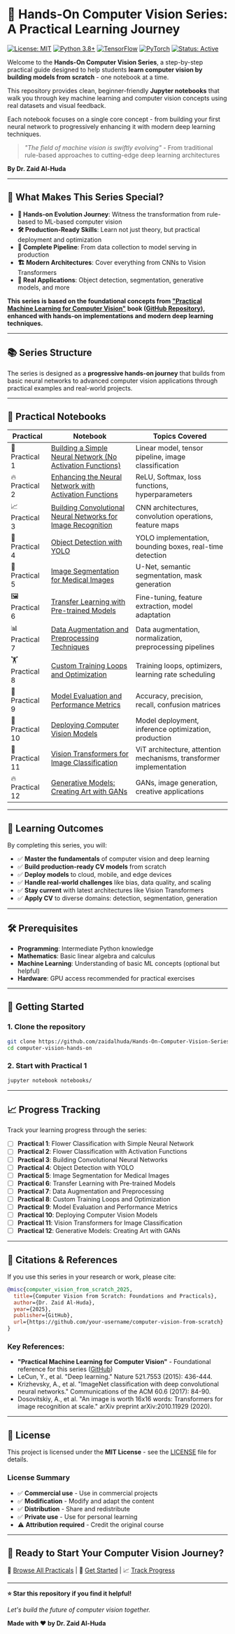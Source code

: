# 🔬 Hands-On Computer Vision Series: A Practical Learning Journey
[![License: MIT](https://img.shields.io/badge/License-MIT-yellow.svg)](https://opensource.org/licenses/MIT)
[![Python 3.8+](https://img.shields.io/badge/python-3.8+-blue.svg)](https://www.python.org/downloads/)
[![TensorFlow](https://img.shields.io/badge/TensorFlow-Latest-orange.svg)](https://tensorflow.org/)
[![PyTorch](https://img.shields.io/badge/PyTorch-Latest-red.svg)](https://pytorch.org/)
[![Status: Active](https://img.shields.io/badge/Status-Active-green.svg)]()

Welcome to the **Hands-On Computer Vision Series**, a step-by-step practical guide designed to help students **learn computer vision by building models from scratch** - one notebook at a time.

This repository provides clean, beginner-friendly **Jupyter notebooks** that walk you through key machine learning and computer vision concepts using real datasets and visual feedback.

Each notebook focuses on a single core concept - from building your first neural network to progressively enhancing it with modern deep learning techniques.

> *"The field of machine vision is swiftly evolving"* - From traditional rule-based approaches to cutting-edge deep learning architectures

**By Dr. Zaid Al-Huda**

---

## 🎯 What Makes This Series Special?

- **🚀 Hands-on Evolution Journey**: Witness the transformation from rule-based to ML-based computer vision
- **🛠️ Production-Ready Skills**: Learn not just theory, but practical deployment and optimization
- **🔄 Complete Pipeline**: From data collection to model serving in production
- **🏗️ Modern Architectures**: Cover everything from CNNs to Vision Transformers
- **🎨 Real Applications**: Object detection, segmentation, generative models, and more

**This series is based on the foundational concepts from ["Practical Machine Learning for Computer Vision"](https://www.amazon.com/Practical-Machine-Learning-Computer-Vision/dp/1098102363) book ([GitHub Repository](https://github.com/GoogleCloudPlatform/practical-ml-vision-book)), enhanced with hands-on implementations and modern deep learning techniques.**

---

## 📚 Series Structure

The series is designed as a **progressive hands-on journey** that builds from basic neural networks to advanced computer vision applications through practical examples and real-world projects.

---

## 🧪 Practical Notebooks

| Practical | Notebook | Topics Covered |
|-----------|----------|----------------|
| 🧪 Practical 1 | [Building a Simple Neural Network (No Activation Functions)](./notebooks/Practical%201%20-%20Flower%20Classification%20with%20a%20Simple%20Neural%20Network%20(No%20Activation%20Functions).ipynb) | Linear model, tensor pipeline, image classification |
| 🔥 Practical 2 | [Enhancing the Neural Network with Activation Functions](./notebooks/Practical%202%20-%20Flower%20Classification%20with%20Activation%20Functions.ipynb) | ReLU, Softmax, loss functions, hyperparameters |
| 📈 Practical 3 | [Building Convolutional Neural Networks for Image Recognition](./notebooks/Practical%203%20-%20Building%20Convolutional%20Neural%20Networks%20for%20Image%20Recognition.ipynb) | CNN architectures, convolution operations, feature maps |
| 🎯 Practical 4 | [Object Detection with YOLO](./notebooks/Practical%204%20-%20Object%20Detection%20with%20YOLO.ipynb) | YOLO implementation, bounding boxes, real-time detection |
| 🎨 Practical 5 | [Image Segmentation for Medical Images](./notebooks/Practical%205%20-%20Image%20Segmentation%20for%20Medical%20Images.ipynb) | U-Net, semantic segmentation, mask generation |
| 🖼️ Practical 6 | [Transfer Learning with Pre-trained Models](./notebooks/Practical%206%20-%20Transfer%20Learning%20with%20Pre-trained%20Models.ipynb) | Fine-tuning, feature extraction, model adaptation |
| 📊 Practical 7 | [Data Augmentation and Preprocessing Techniques](./notebooks/Practical%207%20-%20Data%20Augmentation%20and%20Preprocessing%20Techniques.ipynb) | Data augmentation, normalization, preprocessing pipelines |
| 🏋️ Practical 8 | [Custom Training Loops and Optimization](./notebooks/Practical%208%20-%20Custom%20Training%20Loops%20and%20Optimization.ipynb) | Training loops, optimizers, learning rate scheduling |
| 🎯 Practical 9 | [Model Evaluation and Performance Metrics](./notebooks/Practical%209%20-%20Model%20Evaluation%20and%20Performance%20Metrics.ipynb) | Accuracy, precision, recall, confusion matrices |
| 🚀 Practical 10 | [Deploying Computer Vision Models](./notebooks/Practical%2010%20-%20Deploying%20Computer%20Vision%20Models.ipynb) | Model deployment, inference optimization, production |
| 🎨 Practical 11 | [Vision Transformers for Image Classification](./notebooks/Practical%2011%20-%20Vision%20Transformers%20for%20Image%20Classification.ipynb) | ViT architecture, attention mechanisms, transformer implementation |
| 🔥 Practical 12 | [Generative Models: Creating Art with GANs](./notebooks/Practical%2012%20-%20Generative%20Models%20Creating%20Art%20with%20GANs.ipynb) | GANs, image generation, creative applications |

---

## 🎯 Learning Outcomes

By completing this series, you will:

- ✅ **Master the fundamentals** of computer vision and deep learning
- ✅ **Build production-ready CV models** from scratch
- ✅ **Deploy models** to cloud, mobile, and edge devices
- ✅ **Handle real-world challenges** like bias, data quality, and scaling
- ✅ **Stay current** with latest architectures like Vision Transformers
- ✅ **Apply CV** to diverse domains: detection, segmentation, generation

---

## 🛠️ Prerequisites

- **Programming**: Intermediate Python knowledge
- **Mathematics**: Basic linear algebra and calculus
- **Machine Learning**: Understanding of basic ML concepts (optional but helpful)
- **Hardware**: GPU access recommended for practical exercises

---

## 🚀 Getting Started

### 1. Clone the repository
```bash
git clone https://github.com/zaidalhuda/Hands-On-Computer-Vision-Series-A-Practical-Learning-Journey.git
cd computer-vision-hands-on
```


### 2. Start with Practical 1
```bash
jupyter notebook notebooks/
```

---

## 📈 Progress Tracking

Track your learning progress through the series:

- [ ] **Practical 1**: Flower Classification with Simple Neural Network
- [ ] **Practical 2**: Flower Classification with Activation Functions  
- [ ] **Practical 3**: Building Convolutional Neural Networks
- [ ] **Practical 4**: Object Detection with YOLO
- [ ] **Practical 5**: Image Segmentation for Medical Images
- [ ] **Practical 6**: Transfer Learning with Pre-trained Models
- [ ] **Practical 7**: Data Augmentation and Preprocessing
- [ ] **Practical 8**: Custom Training Loops and Optimization
- [ ] **Practical 9**: Model Evaluation and Performance Metrics
- [ ] **Practical 10**: Deploying Computer Vision Models
- [ ] **Practical 11**: Vision Transformers for Image Classification
- [ ] **Practical 12**: Generative Models: Creating Art with GANs

---

## 📖 Citations & References

If you use this series in your research or work, please cite:

```bibtex
@misc{computer_vision_from_scratch_2025,
  title={Computer Vision from Scratch: Foundations and Practicals},
  author={Dr. Zaid Al-Huda},
  year={2025},
  publisher={GitHub},
  url={https://github.com/your-username/computer-vision-from-scratch}
}
```

### Key References:

- **"Practical Machine Learning for Computer Vision"** - Foundational reference for this series ([GitHub](https://github.com/your-username/practical-ml-computer-vision))
- LeCun, Y., et al. "Deep learning." Nature 521.7553 (2015): 436-444.
- Krizhevsky, A., et al. "ImageNet classification with deep convolutional neural networks." Communications of the ACM 60.6 (2017): 84-90.
- Dosovitskiy, A., et al. "An image is worth 16x16 words: Transformers for image recognition at scale." arXiv preprint arXiv:2010.11929 (2020).

---

## 📄 License

This project is licensed under the **MIT License** - see the [LICENSE](LICENSE) file for details.

### License Summary

- ✅ **Commercial use** - Use in commercial projects
- ✅ **Modification** - Modify and adapt the content
- ✅ **Distribution** - Share and redistribute
- ✅ **Private use** - Use for personal learning
- ⚠️ **Attribution required** - Credit the original course

---

## 🌟 Ready to Start Your Computer Vision Journey?

📁 [Browse All Practicals](./notebooks/) | 🚀 [Get Started](#-getting-started) | 📈 [Track Progress](#-progress-tracking)

---

**⭐ Star this repository if you find it helpful!**

*Let's build the future of computer vision together.*

**Made with ❤️ by Dr. Zaid Al-Huda**
